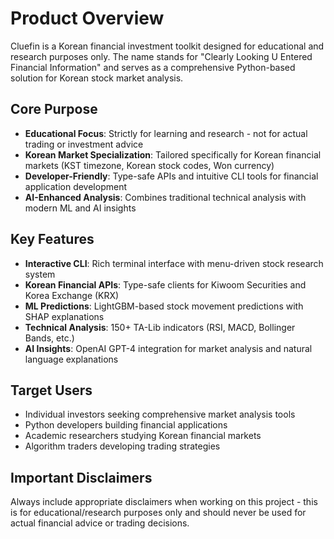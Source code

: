 # Product Overview

Cluefin is a Korean financial investment toolkit designed for educational and research purposes only. The name stands for "Clearly Looking U Entered Financial Information" and serves as a comprehensive Python-based solution for Korean stock market analysis.

## Core Purpose
- **Educational Focus**: Strictly for learning and research - not for actual trading or investment advice
- **Korean Market Specialization**: Tailored specifically for Korean financial markets (KST timezone, Korean stock codes, Won currency)
- **Developer-Friendly**: Type-safe APIs and intuitive CLI tools for financial application development
- **AI-Enhanced Analysis**: Combines traditional technical analysis with modern ML and AI insights

## Key Features
- **Interactive CLI**: Rich terminal interface with menu-driven stock research system
- **Korean Financial APIs**: Type-safe clients for Kiwoom Securities and Korea Exchange (KRX)
- **ML Predictions**: LightGBM-based stock movement predictions with SHAP explanations
- **Technical Analysis**: 150+ TA-Lib indicators (RSI, MACD, Bollinger Bands, etc.)
- **AI Insights**: OpenAI GPT-4 integration for market analysis and natural language explanations

## Target Users
- Individual investors seeking comprehensive market analysis tools
- Python developers building financial applications
- Academic researchers studying Korean financial markets
- Algorithm traders developing trading strategies

## Important Disclaimers
Always include appropriate disclaimers when working on this project - this is for educational/research purposes only and should never be used for actual financial advice or trading decisions.